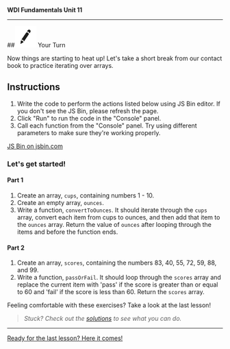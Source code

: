 **WDI Fundamentals Unit 11**

---

##![Your Turn](../assets/exercise.png) Your Turn

Now things are starting to heat up! Let's take a short break from our contact book to practice iterating over arrays.

## Instructions

1) Write the code to perform the actions listed below using JS Bin editor. If you don't see the JS Bin, please refresh the page.
2) Click "Run" to run the code in the "Console" panel.
3) Call each function from the "Console" panel. Try using different parameters to make sure they're working properly.

<a class="jsbin-embed" href="http://jsbin.com/kaxico/embed?js&height600">JS Bin on jsbin.com</a><script src="http://static.jsbin.com/js/embed.min.js?3.35.12"></script>

### Let's get started!

#### Part 1

1) Create an array, `cups`, containing numbers 1 - 10.
2) Create an empty array, `ounces`.
3) Write a function, `convertToOunces`. It should iterate through the `cups` array, convert each item from cups to ounces, and then add that item to the `ounces` array. Return the value of `ounces` after looping through the items and before the function ends.

#### Part 2

1) Create an array, `scores`, containing the numbers 83, 40, 55, 72, 59, 88, and 99.
2) Write a function, `passOrFail`. It should loop through the `scores` array and replace the current item with 'pass' if the score is greater than or equal to 60 and 'fail' if the score is less than 60. Return the `scores` array.

Feeling comfortable with these exercises? Take a look at the last lesson!

> *Stuck? Check out the [solutions](https://github.com/generalassembly-studio/fundamentals/blob/master/exercise-solutions.md) to see what you can do.*

---

[Ready for the last lesson? Here it comes!](08_lesson.md)
